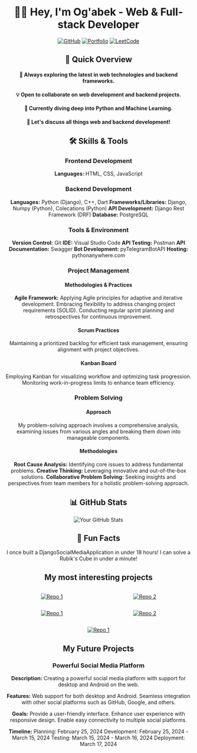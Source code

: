 <div align="center">

# 👨‍💻 Hey, I'm Og'abek - Web & Full-stack Developer
[![GitHub](https://img.shields.io/badge/GitHub-Follow-black?style=flat-square&logo=github)](https://github.com/DevOgabek/)
[![Portfolio](https://img.shields.io/badge/Portfolio-Visit-brightgreen?style=flat-square)](https://github.com/DevOgabek)
[![LeetCode](https://img.shields.io/badge/LeetCode-Profile-orange?style=flat-square&logo=leetcode)](https://leetcode.com/DevOgabek/)


## 🚀 Quick Overview
 #### 🌱 Always exploring the latest in web technologies and backend frameworks.
 #### 💡 Open to collaborate on web development and backend projects.
 #### 🤔 Currently diving deep into Python and Machine Learning.
 #### 💬 Let's discuss all things web and backend development!
## 🛠️ Skills & Tools

### Frontend Development
 **Languages:** HTML, CSS, JavaScript

### Backend Development
 **Languages:** Python (Django), C++, Dart
 **Frameworks/Libraries:** Django, Numpy (Python), Colecations (Python)
 **API Development:** Django Rest Framework (DRF)
 **Database:** PostgreSQL

### Tools & Environment
 **Version Control:** Git
 **IDE:** Visual Studio Code
 **API Testing:** Postman
 **API Documentation:** Swagger
 **Bot Development:** pyTelegramBotAPI
 **Hosting:** pythonanywhere.com

### Project Management

#### Methodologies & Practices
 **Agile Framework:**
   Applying Agile principles for adaptive and iterative development.
   Embracing flexibility to address changing project requirements (SOLID).
   Conducting regular sprint planning and retrospectives for continuous improvement.

#### Scrum Practices
 Maintaining a prioritized backlog for efficient task management, ensuring alignment with project objectives.

#### Kanban Board
 Employing Kanban for visualizing workflow and optimizing task progression.
 Monitoring work-in-progress limits to enhance team efficiency.

### Problem Solving

#### Approach
 My problem-solving approach involves a comprehensive analysis, examining issues from various angles and breaking them down into manageable components.

#### Methodologies
 **Root Cause Analysis:** Identifying core issues to address fundamental problems.
 **Creative Thinking:** Leveraging innovative and out-of-the-box solutions.
 **Collaborative Problem Solving:** Seeking insights and perspectives from team members for a holistic problem-solving approach.


## 📊 GitHub Stats
![Your GitHub Stats](https://github-readme-stats.vercel.app/api?username=DevOgabek&show_icons=true&theme=dark)

## 🌟 Fun Facts
 I once built a DjangoSocialMediaApplication in under 18 hours!
 I can solve a Rubik's Cube in under a minute!

## My most interesting projects

<div style="display: flex; justify-content: space-around;">

[![Repo 1](https://github-readme-stats.vercel.app/api/pin/?username=DevOgabek&repo=DjangoSocialMediaApplication&theme=dark)](https://github.com/DevOgabek/DjangoSocialMediaApplication)

[![Repo 2](https://github-readme-stats.vercel.app/api/pin/?username=DevOgabek&repo=DjangoBlogPlatform&theme=dark)](https://github.com/DevOgabek/DjangoBlogPlatform)

</div>
<div style="display: flex; justify-content: space-around;">

[![Repo 1](https://github-readme-stats.vercel.app/api/pin/?username=DevOgabek&repo=SMTPEmailSenderPython&theme=dark)](https://github.com/DevOgabek/SMTPEmailSenderPython)


[![Repo 2](https://github-readme-stats.vercel.app/api/pin/?username=DevOgabek&repo=WikibotTelegram&theme=dark)](https://github.com/DevOgabek/WikibotTelegram)


</div>

[![Repo 1](https://github-readme-stats.vercel.app/api/pin/?username=DevOgabek&repo=TkinterCalculator&theme=dark)](https://github.com/DevOgabek/TkinterCalculator)

## My Future Projects

### Powerful Social Media Platform

 **Description:** Creating a powerful social media platform with support for desktop and Android on the web.

   **Features:**
     Web support for both desktop and Android.
     Seamless integration with other social platforms such as GitHub, Google, and others.

   **Goals:**
     Provide a user-friendly interface.
     Enhance user experience with responsive design.
     Enable easy connectivity to multiple social platforms.

   **Timeline:**
     Planning: February 25, 2024
     Development: February 25, 2024 - March 15, 2024
     Testing: March 15, 2024 - March 16, 2024
     Deployment: March 17, 2024